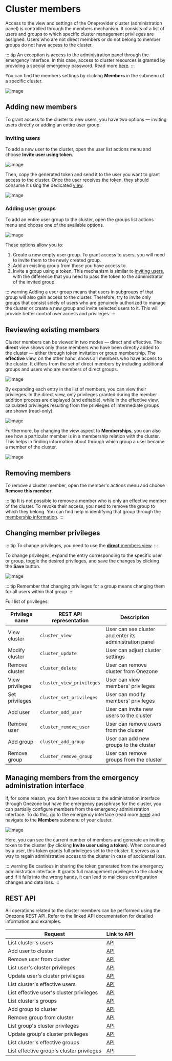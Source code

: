 # Cluster members

Access to the view and settings of the Oneprovider cluster (administration
panel) is controlled through the members mechanism. It consists of a list of
users and groups to which specific cluster management privileges are assigned.
Users who are not direct members or do not belong to member groups do not have
access to the cluster.

::: tip
An exception is access to the administration panel through the emergency
interface. In this case, access to cluster resources is granted by providing a
special emergency password. Read more
[here](../administration-panel.md#access-via-emergency-interface).
:::

You can find the members settings by clicking **Members** in the submenu
of a specific cluster.

![image](../../../../images/admin-guide/oneprovider/configuration/cluster-members/cluster-members.png#screenshot)

## Adding new members

To grant access to the cluster to new users, you have two options — inviting
users directly or adding an entire user group.

### Inviting users

To add a new user to the cluster, open the user list actions menu and choose **Invite user using token**.

![image](../../../../images/admin-guide/oneprovider/configuration/cluster-members/adding-cluster-user-options.png#screenshot)

Then, copy the generated token and send it to the user you want to grant access
to the cluster. Once the user receives the token, they should consume it using the dedicated
[view](../../../user-guide/tokens.md#consuming-invite-tokens).

![image](../../../../images/admin-guide/oneprovider/configuration/cluster-members/cluster-user-invite-token.png#screenshot)

### Adding user groups

To add an entire user group to the cluster, open the groups list actions menu and choose one of the available options.

![image](../../../../images/admin-guide/oneprovider/configuration/cluster-members/adding-cluster-group-options.png#screenshot)

These options allow you to:

1. Create a new empty user group. To grant access to users, you will need to
   invite them to the newly created group.
2. Add an existing group from those you have access to.
3. Invite a group using a token. This mechanism is similar to [inviting
   users](#inviting-users), with the difference that you need to pass the token
   to the administrator of the invited group.

::: warning
Adding a user group means that users in subgroups of that group will
also gain access to the cluster. Therefore, try to invite only groups that
consist solely of users who are genuinely authorized to manage the cluster or
create a new group and invite selected users to it. This will provide better
control over access and privileges.
:::

## Reviewing existing members

Cluster members can be viewed in two modes — direct and effective. The
**direct** view shows only those members who have been directly added to the
cluster — either through token invitation or group membership. The **effective**
view, on the other hand, shows all members who have access to the cluster. It
differs from the set of direct members by including additional groups and users
who are members of direct groups.

![image](../../../../images/admin-guide/oneprovider/configuration/cluster-members/effective-cluster-members.png#screenshot)

By expanding each entry in the list of members, you can view their privileges.
In the direct view, only privileges granted during the member addition process
are displayed (and editable), while in the effective view, calculated privileges
resulting from the privileges of intermediate groups are shown (read-only).

![image](../../../../images/admin-guide/oneprovider/configuration/cluster-members/cluster-member-perms.png#screenshot)

Furthermore, by changing the view aspect to **Memberships**, you can also see how
a particular member is in a membership relation with the cluster. This helps in
finding information about through which group a user became a member of the
cluster.

![image](../../../../images/admin-guide/oneprovider/configuration/cluster-members/cluster-member-membership.png#screenshot)

## Removing members

To remove a cluster member, open the member's actions menu and choose **Remove this member**.

::: tip
It is not possible to remove a member who is only an effective member of
the cluster. To revoke their access, you need to remove the group to which they
belong. You can find help in identifying that group through the
[membership information](#reviewing-existing-members).
:::

## Changing member privileges

::: tip
To change privileges, you need to use the
[**direct** members view](#reviewing-existing-members).
:::

To change privileges, expand the entry corresponding to the specific user or
group, toggle the desired privileges, and save the changes by clicking the
**Save** button.

![image](../../../../images/admin-guide/oneprovider/configuration/cluster-members/modifies-cluster-member-perms.png#screenshot)

::: tip
Remember that changing privileges for a group means changing them for all users
within that group.
:::

Full list of privileges:

| Privilege name  | REST API representation   | Description                                             |
| --------------- | ------------------------- | ------------------------------------------------------- |
| View cluster    | `cluster_view`            | User can see cluster and enter its administration panel |
| Modify cluster  | `cluster_update`          | User can adjust cluster settings                        |
| Remove cluster  | `cluster_delete`          | User can remove cluster from Onezone                    |
| View privileges | `cluster_view_privileges` | User can view members' privileges                       |
| Set privileges  | `cluster_set_privileges`  | User can modify members' privileges                     |
| Add user        | `cluster_add_user`        | User can invite new users to the cluster                |
| Remove user     | `cluster_remove_user`     | User can remove users from the cluster                  |
| Add group       | `cluster_add_group`       | User can add new groups to the cluster                  |
| Remove group    | `cluster_remove_group`    | User can remove groups from the cluster                 |

## Managing members from the emergency administration interface

If, for some reason, you don't have access to the administration interface
through Onezone but have the emergency passphrase for the cluster, you can
partially configure members from the emergency administration interface. To do
this, go to the emergency interface (read more
[here](../administration-panel.md#access-via-emergency-interface)) and navigate
to the **Members** submenu of your cluster.

![image](../../../../images/admin-guide/oneprovider/configuration/cluster-members/cluster-members-in-emergency.png#screenshot)

Here, you can see the current number of members and generate an inviting token
to the cluster (by clicking **Invite user using a token**). When consumed by a
user, this token grants full privileges set to the cluster. It serves as a way
to regain administrative access to the cluster in case of accidental loss.

::: warning
Be cautious in sharing the token generated from the emergency
administration interface. It grants full management privileges to the cluster,
and if it falls into the wrong hands, it can lead to malicious configuration
changes and data loss.
:::

## REST API

All operations related to the cluster members can be performed using the Onezone
REST API. Refer to the linked API documentation for detailed information and
examples.

| Request                                   | Link to API                                                                                                   |
| ----------------------------------------- | ------------------------------------------------------------------------------------------------------------- |
| List cluster's users                      | [API](https://onedata.org/#/home/api/latest/onezone?anchor=operation/list_cluster_users)                      |
| Add user to cluster                       | [API](https://onedata.org/#/home/api/latest/onezone?anchor=operation/add_cluster_user)                        |
| Remove user from cluster                  | [API](https://onedata.org/#/home/api/latest/onezone?anchor=operation/remove_cluster_user)                     |
| List user's cluster privileges            | [API](https://onedata.org/#/home/api/latest/onezone?anchor=operation/list_user_cluster_privileges)            |
| Update user's cluster privileges          | [API](https://onedata.org/#/home/api/latest/onezone?anchor=operation/update_user_cluster_privileges)          |
| List cluster's effective users            | [API](https://onedata.org/#/home/api/latest/onezone?anchor=operation/list_cluster_effective_users)            |
| List effective user's cluster privileges  | [API](https://onedata.org/#/home/api/latest/onezone?anchor=operation/list_effective_user_cluster_privileges)  |
| List cluster's groups                     | [API](https://onedata.org/#/home/api/latest/onezone?anchor=operation/list_cluster_groups)                     |
| Add group to cluster                      | [API](https://onedata.org/#/home/api/latest/onezone?anchor=operation/add_group_to_cluster)                    |
| Remove group from cluster                 | [API](https://onedata.org/#/home/api/latest/onezone?anchor=operation/remove_cluster_group)                    |
| List group's cluster privileges           | [API](https://onedata.org/#/home/api/latest/onezone?anchor=operation/list_group_cluster_privileges)           |
| Update group's cluster privileges         | [API](https://onedata.org/#/home/api/latest/onezone?anchor=operation/update_group_cluster_privileges)         |
| List cluster's effective groups           | [API](https://onedata.org/#/home/api/latest/onezone?anchor=operation/list_cluster_effective_groups)           |
| List effective group's cluster privileges | [API](https://onedata.org/#/home/api/latest/onezone?anchor=operation/list_effective_group_cluster_privileges) |

